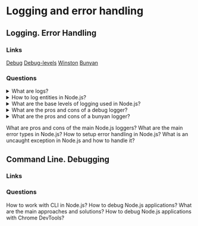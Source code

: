 # Logging and error handling

## Logging. Error Handling

### Links
[Debug](https://www.npmjs.com/package/debug)
[Debug-levels](https://www.npmjs.com/package/debug-levels)
[Winston](https://www.npmjs.com/package/winston)
[Bunyan](https://www.npmjs.com/package/bunyan)

### Questions

<details>
  <summary>What are logs?</summary>
  
  Logs are the events that reflect the various aspect of an application. It is the mode of troubleshooting and diagnosing your application if written correctly by the team.

</details>

<details>
  <summary>How to log entities in Node.js?</summary>

  It is possible to use one of the most popular logging libraries as Winston or Debug. It is necessary to configure the logger and import function into the code and call function.

</details>

<details>
  <summary>What are the base levels of logging used in Node.js?</summary>

  In the usual situation, NodeJS application has the following levels:
  Debug - fine-grained informational events that are most useful to debug an application.
  Info - informational messages that highlight the progress of the application at a coarse-grained level.
  Warn - potentially harmful situations.
  Error - error events that might still allow the application to continue running.
  Fatal - very severe error events that will presumably lead the application to abort.

</details>

<details>
  <summary>What are the pros and cons of a debug logger?</summary>

  Debug is a tiny JavaScript debugging utility modelled after Node.js core's debugging technique. Works in Node.js and web browsers.
  Pros:
  + It is a simple solution.
  + A big community.
  + Common solution for NodeJS and browser.
  Cons:
  - This logger doesn't have levels but can be extended by a debug-levels package.
  - The output into an error stream.

</details>

<details>
  <summary>What are the pros and cons of a bunyan logger?</summary>

  Prons:
  + Use JSON format.
  + Has logger levels.
  + Configure output streams.
  + Has CLI.
  + Support runtime environments.

</details>

What are pros and cons of the main Node.js loggers?
What are the main error types in Node.js?
How to setup error handling in Node.js?
What is an uncaught exception in Node.js and how to handle it?

## Command Line. Debugging

### Links

### Questions

How to work with CLI in Node.js?
How to debug Node.js applications?
What are the main approaches and solutions?
How to debug Node.js applications with Chrome DevTools?